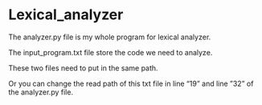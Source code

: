 # Lexical_analyzer
The analyzer.py file is my whole program for lexical analyzer.

The input_program.txt file store the code we need to analyze.

These two files need to put in the same path.

Or you can change the read path of this txt file in line “19” and line ”32” of the analyzer.py file.

